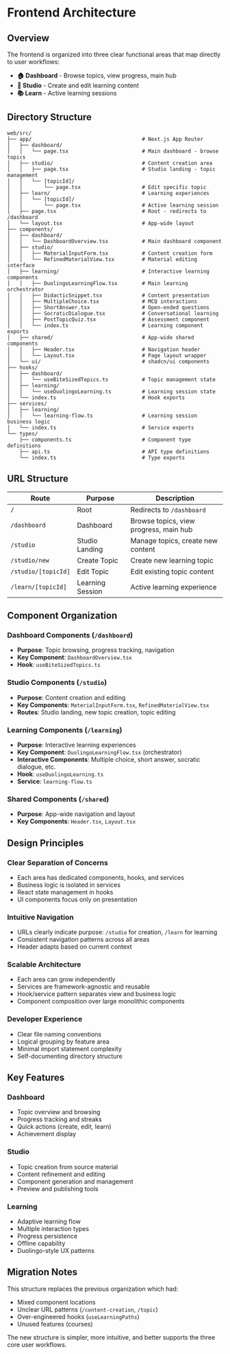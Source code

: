 # Frontend Architecture

## Overview

The frontend is organized into three clear functional areas that map directly to user workflows:

- **🏠 Dashboard** - Browse topics, view progress, main hub
- **🎨 Studio** - Create and edit learning content
- **📚 Learn** - Active learning sessions

## Directory Structure

```
web/src/
├── app/                                    # Next.js App Router
│   ├── dashboard/
│   │   └── page.tsx                        # Main dashboard - browse topics
│   ├── studio/                             # Content creation area
│   │   ├── page.tsx                        # Studio landing - topic management
│   │   └── [topicId]/
│   │       └── page.tsx                    # Edit specific topic
│   ├── learn/                              # Learning experiences
│   │   └── [topicId]/
│   │       └── page.tsx                    # Active learning session
│   ├── page.tsx                            # Root - redirects to /dashboard
│   └── layout.tsx                          # App-wide layout
├── components/
│   ├── dashboard/
│   │   └── DashboardOverview.tsx           # Main dashboard component
│   ├── studio/
│   │   ├── MaterialInputForm.tsx           # Content creation form
│   │   └── RefinedMaterialView.tsx         # Material editing interface
│   ├── learning/                           # Interactive learning components
│   │   ├── DuolingoLearningFlow.tsx        # Main learning orchestrator
│   │   ├── DidacticSnippet.tsx             # Content presentation
│   │   ├── MultipleChoice.tsx              # MCQ interactions
│   │   ├── ShortAnswer.tsx                 # Open-ended questions
│   │   ├── SocraticDialogue.tsx            # Conversational learning
│   │   ├── PostTopicQuiz.tsx               # Assessment component
│   │   └── index.ts                        # Learning component exports
│   ├── shared/                             # App-wide shared components
│   │   ├── Header.tsx                      # Navigation header
│   │   └── Layout.tsx                      # Page layout wrapper
│   └── ui/                                 # shadcn/ui components
├── hooks/
│   ├── dashboard/
│   │   └── useBiteSizedTopics.ts           # Topic management state
│   ├── learning/
│   │   └── useDuolingoLearning.ts          # Learning session state
│   └── index.ts                            # Hook exports
├── services/
│   ├── learning/
│   │   └── learning-flow.ts                # Learning session business logic
│   └── index.ts                            # Service exports
└── types/
    ├── components.ts                       # Component type definitions
    ├── api.ts                              # API type definitions
    └── index.ts                            # Type exports
```

## URL Structure

| Route | Purpose | Description |
|-------|---------|-------------|
| `/` | Root | Redirects to `/dashboard` |
| `/dashboard` | Dashboard | Browse topics, view progress, main hub |
| `/studio` | Studio Landing | Manage topics, create new content |
| `/studio/new` | Create Topic | Create new learning topic |
| `/studio/[topicId]` | Edit Topic | Edit existing topic content |
| `/learn/[topicId]` | Learning Session | Active learning experience |

## Component Organization

### Dashboard Components (`/dashboard`)
- **Purpose**: Topic browsing, progress tracking, navigation
- **Key Component**: `DashboardOverview.tsx`
- **Hook**: `useBiteSizedTopics.ts`

### Studio Components (`/studio`)
- **Purpose**: Content creation and editing
- **Key Components**: `MaterialInputForm.tsx`, `RefinedMaterialView.tsx`
- **Routes**: Studio landing, new topic creation, topic editing

### Learning Components (`/learning`)
- **Purpose**: Interactive learning experiences
- **Key Component**: `DuolingoLearningFlow.tsx` (orchestrator)
- **Interactive Components**: Multiple choice, short answer, socratic dialogue, etc.
- **Hook**: `useDuolingoLearning.ts`
- **Service**: `learning-flow.ts`

### Shared Components (`/shared`)
- **Purpose**: App-wide navigation and layout
- **Key Components**: `Header.tsx`, `Layout.tsx`

## Design Principles

### Clear Separation of Concerns
- Each area has dedicated components, hooks, and services
- Business logic is isolated in services
- React state management in hooks
- UI components focus only on presentation

### Intuitive Navigation
- URLs clearly indicate purpose: `/studio` for creation, `/learn` for learning
- Consistent navigation patterns across all areas
- Header adapts based on current context

### Scalable Architecture
- Each area can grow independently
- Services are framework-agnostic and reusable
- Hook/service pattern separates view and business logic
- Component composition over large monolithic components

### Developer Experience
- Clear file naming conventions
- Logical grouping by feature area
- Minimal import statement complexity
- Self-documenting directory structure

## Key Features

### Dashboard
- Topic overview and browsing
- Progress tracking and streaks
- Quick actions (create, edit, learn)
- Achievement display

### Studio
- Topic creation from source material
- Content refinement and editing
- Component generation and management
- Preview and publishing tools

### Learning
- Adaptive learning flow
- Multiple interaction types
- Progress persistence
- Offline capability
- Duolingo-style UX patterns

## Migration Notes

This structure replaces the previous organization which had:
- Mixed component locations
- Unclear URL patterns (`/content-creation`, `/topic`)
- Over-engineered hooks (`useLearningPaths`)
- Unused features (courses)

The new structure is simpler, more intuitive, and better supports the three core user workflows.